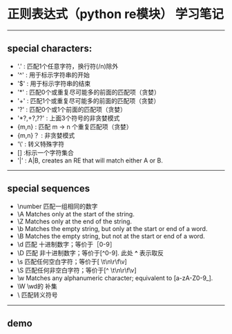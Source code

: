 # 正则表达式（python re模块） 学习笔记
***
## special characters:
* '.' : 匹配1个任意字符，换行符(/n)除外
* '^' : 用于标示字符串的开始
* '$' : 用于标示字符串的结束
* '*' : 匹配0个或重复尽可能多的前面的匹配项（贪婪）
* '+' : 匹配1个或重复尽可能多的前面的匹配项（贪婪）
* '?' : 匹配0个或1个前面的匹配项（贪婪）
* '*?,+?,??' : 上面3个符号的非贪婪模式
* {m,n} : 匹配 m -> n 个重复匹配项（贪婪）
* {m,n}？ : 非贪婪模式
* '\\' : 转义特殊字符
* [] :标示一个字符集合
* '|' : A|B, creates an RE that will match either A or B.
***
## special sequences
* \number 匹配一组相同的数字
* \A Matches only at the start of the string.
* \Z Matches only at the end of the string.
* \b Matches the empty string, but only at the start or end of a word.
* \B Matches the empty string, but not at the start or end of a word.
* \d 匹配 十进制数字；等价于［0-9］
* \D 匹配 非十进制数字；等价于[^0-9]. 此处 **^** 表示取反
* \s 匹配任何空白字符；等价于[ \t\n\r\f\v]
* \S 匹配任何非空白字符；等价于[^ \t\n\r\f\v]
* \w Matches any alphanumeric character; equivalent to [a-zA-Z0-9_].
* \W \wd的 补集
* \\ 匹配转义符号
***
## demo
